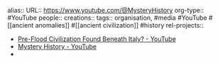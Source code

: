 alias::
URL:: https://www.youtube.com/@MysteryHistory
org-type:: #YouTube 
people::
creations:: 
tags:: organisation, #media #YouTube #[[ancient anomalies]] #[[ancient civilization]] #history 
rel-projects::

- [Pre-Flood Civilization Found Beneath Italy? - YouTube](https://www.youtube.com/watch?v=LaQEItItaN4)
- [Mystery History - YouTube](https://www.youtube.com/@MysteryHistory)
-